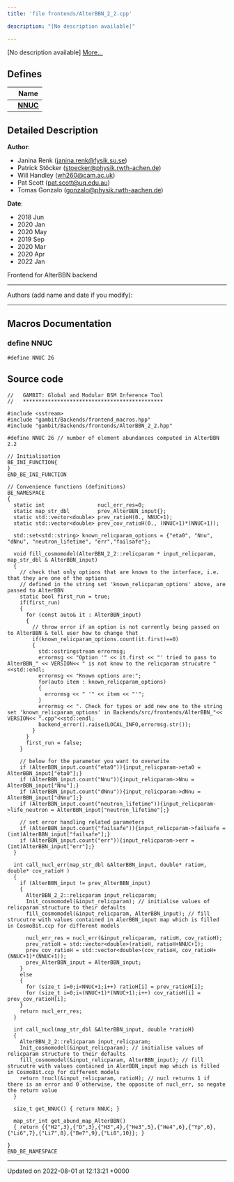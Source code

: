```yaml
---
title: 'file frontends/AlterBBN_2_2.cpp'

description: "[No description available]"

---
```







[No description available] [More...](#detailed-description)

## Defines

|                | Name           |
| -------------- | -------------- |
|  | **[NNUC](/documentation/code/files/alterbbn__2__2_8cpp/#define-nnuc)**  |

## Detailed Description


**Author**: 

  * Janina Renk ([janina.renk@fysik.su.se](mailto:janina.renk@fysik.su.se)) 
  * Patrick Stöcker ([stoecker@physik.rwth-achen.de](mailto:stoecker@physik.rwth-achen.de)) 
  * Will Handley ([wh260@cam.ac.uk](mailto:wh260@cam.ac.uk)) 
  * Pat Scott ([pat.scott@uq.edu.au](mailto:pat.scott@uq.edu.au)) 
  * Tomas Gonzalo ([gonzalo@physik.rwth-aachen.de](mailto:gonzalo@physik.rwth-aachen.de)) 


**Date**: 

  * 2018 Jun 
  * 2020 Jan 
  * 2020 May
  * 2019 Sep
  * 2020 Mar
  * 2020 Apr
  * 2022 Jan


Frontend for AlterBBN backend



------------------

Authors (add name and date if you modify):



------------------




## Macros Documentation

### define NNUC

```
#define NNUC 26
```


## Source code

```
//   GAMBIT: Global and Modular BSM Inference Tool
//   *********************************************

#include <sstream>
#include "gambit/Backends/frontend_macros.hpp"
#include "gambit/Backends/frontends/AlterBBN_2_2.hpp"

#define NNUC 26 // number of element abundances computed in AlterBBN 2.2

// Initialisation
BE_INI_FUNCTION{
}
END_BE_INI_FUNCTION

// Convenience functions (definitions)
BE_NAMESPACE
{
  static int                 nucl_err_res=0;
  static map_str_dbl         prev_AlterBBN_input{};
  static std::vector<double> prev_ratioH(0., NNUC+1);
  static std::vector<double> prev_cov_ratioH(0., (NNUC+1)*(NNUC+1));

  std::set<std::string> known_relicparam_options = {"eta0", "Nnu", "dNnu", "neutron_lifetime", "err","failsafe"};

  void fill_cosmomodel(AlterBBN_2_2::relicparam * input_relicparam, map_str_dbl & AlterBBN_input)
  {
    // check that only options that are known to the interface, i.e. that they are one of the options
    // defined in the string set 'known_relicparam_options' above, are passed to AlterBBN
    static bool first_run = true;
    if(first_run)
    {
      for (const auto& it : AlterBBN_input)
      {
        // throw error if an option is not currently being passed on to AlterBBN & tell user how to change that
        if(known_relicparam_options.count(it.first)==0)
        {
          std::ostringstream errormsg;
          errormsg << "Option '" << it.first << "' tried to pass to AlterBBN_" << VERSION<< " is not know to the relicparam strucutre "<<std::endl;
          errormsg << "Known options are:";
          for(auto item : known_relicparam_options)
          {
            errormsg << " '" << item << "'";
          }
          errormsg << ". Check for typos or add new one to the string set 'known_relicparam_options' in Backends/src/frontends/AlterBBN_"<< VERSION<< ".cpp"<<std::endl;
          backend_error().raise(LOCAL_INFO,errormsg.str());
        }
      }
      first_run = false;
    }

    // below for the parameter you want to overwrite
    if (AlterBBN_input.count("eta0")){input_relicparam->eta0 = AlterBBN_input["eta0"];}
    if (AlterBBN_input.count("Nnu")){input_relicparam->Nnu = AlterBBN_input["Nnu"];}
    if (AlterBBN_input.count("dNnu")){input_relicparam->dNnu = AlterBBN_input["dNnu"];}
    if (AlterBBN_input.count("neutron_lifetime")){input_relicparam->life_neutron = AlterBBN_input["neutron_lifetime"];}

    // set error handling related parameters
    if (AlterBBN_input.count("failsafe")){input_relicparam->failsafe = (int)AlterBBN_input["failsafe"];}
    if (AlterBBN_input.count("err")){input_relicparam->err = (int)AlterBBN_input["err"];}
  }

  int call_nucl_err(map_str_dbl &AlterBBN_input, double* ratioH, double* cov_ratioH )
  {
    if (AlterBBN_input != prev_AlterBBN_input)
    {
      AlterBBN_2_2::relicparam input_relicparam;
      Init_cosmomodel(&input_relicparam); // initialise values of relicparam structure to their defaults
      fill_cosmomodel(&input_relicparam, AlterBBN_input); // fill strucutre with values contained in AlerBBN_input map which is filled in CosmoBit.ccp for different models
  
      nucl_err_res = nucl_err(&input_relicparam, ratioH, cov_ratioH);
      prev_ratioH = std::vector<double>(ratioH, ratioH+NNUC+1);
      prev_cov_ratioH = std::vector<double>(cov_ratioH, cov_ratioH+(NNUC+1)*(NNUC+1));
      prev_AlterBBN_input = AlterBBN_input;
    }
    else
    {
      for (size_t i=0;i<NNUC+1;i++) ratioH[i] = prev_ratioH[i];
      for (size_t i=0;i<(NNUC+1)*(NNUC+1);i++) cov_ratioH[i] = prev_cov_ratioH[i];
    }
    return nucl_err_res;
  }

  int call_nucl(map_str_dbl &AlterBBN_input, double *ratioH)
  {
    AlterBBN_2_2::relicparam input_relicparam;
    Init_cosmomodel(&input_relicparam); // initialise values of relicparam structure to their defaults
    fill_cosmomodel(&input_relicparam, AlterBBN_input); // fill strucutre with values contained in AlerBBN_input map which is filled in CosmoBit.ccp for different models
    return !nucl(&input_relicparam, ratioH); // nucl returns 1 if there is an error and 0 otherwise, the opposite of nucl_err, so negate the return value
  }

  size_t get_NNUC() { return NNUC; }

  map_str_int get_abund_map_AlterBBN()
  { return {{"H2",3},{"D",3},{"H3",4},{"He3",5},{"He4",6},{"Yp",6},{"Li6",7},{"Li7",8},{"Be7",9},{"Li8",10}}; }

}
END_BE_NAMESPACE
```


-------------------------------

Updated on 2022-08-01 at 12:13:21 +0000
